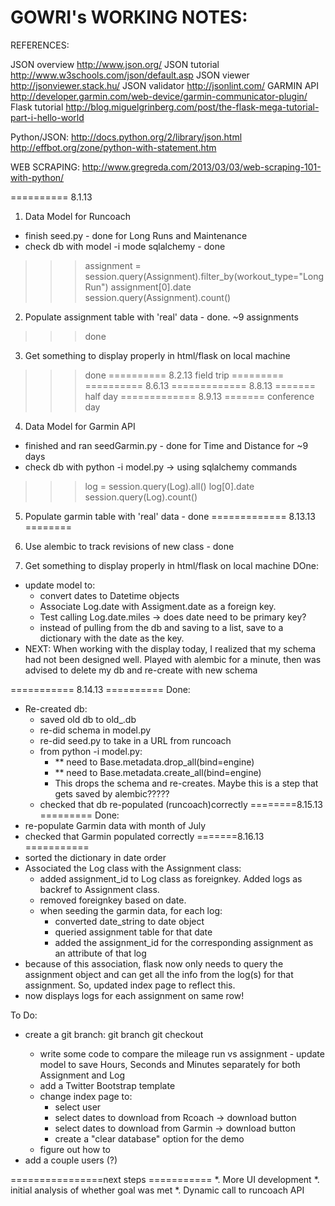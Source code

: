 GOWRI's WORKING NOTES:
=====================

REFERENCES:

JSON overview http://www.json.org/
JSON tutorial http://www.w3schools.com/json/default.asp
JSON viewer http://jsonviewer.stack.hu/
JSON validator http://jsonlint.com/
GARMIN API http://developer.garmin.com/web-device/garmin-communicator-plugin/
Flask tutorial http://blog.miguelgrinberg.com/post/the-flask-mega-tutorial-part-i-hello-world


Python/JSON: http://docs.python.org/2/library/json.html
http://effbot.org/zone/python-with-statement.htm

WEB SCRAPING: http://www.gregreda.com/2013/03/03/web-scraping-101-with-python/

========== 8.1.13
1. Data Model for Runcoach
 - finish seed.py - done for Long Runs and Maintenance
 - check db with model -i mode sqlalchemy - done

>>> assignment = session.query(Assignment).filter_by(workout_type="Long Run")
>>> assignment[0].date
>>> session.query(Assignment).count()

2. Populate assignment table with 'real' data - done. ~9 assignments 
>>> done

3. Get something to display properly in html/flask on local machine
>>> done
========== 8.2.13 field trip =========
========== 8.6.13
============= 8.8.13 ======= half day
============= 8.9.13 ======= conference day

4. Data Model for Garmin API
- finished and ran seedGarmin.py - done for Time and Distance for ~9 days
- check db with python -i model.py -> using sqlalchemy commands
>>> log = session.query(Log).all()
>>> log[0].date
>>> session.query(Log).count()

5. Populate garmin table with 'real' data - done
============= 8.13.13 ========

6. Use alembic to track revisions of new class - done

7. Get something to display properly in html/flask on local machine
DOne:
- update model to:
	- convert dates to Datetime objects
	- Associate Log.date with Assigment.date as a foreign key.
	- Test calling Log.date.miles -> does date need to be primary key?
	- instead of pulling from the db and saving to a list, save to a dictionary with the date as the key.
- NEXT: When working with the display today, I realized that my schema had not been designed well. Played with alembic for a minute, then was advised to delete my db and re-create with new schema

=========== 8.14.13 ==========
Done:
- Re-created db:
	- saved old db to old_.db
	- re-did schema in model.py
	- re-did seed.py to take in a URL from runcoach
	- from python -i model.py:
		- ** need to Base.metadata.drop_all(bind=engine)
		- ** need to Base.metadata.create_all(bind=engine)
		- This drops the schema and re-creates. Maybe this is a step that gets saved by alembic?????
	- checked that db re-populated (runcoach)correctly
========8.15.13 =========
Done:
- re-populate Garmin data with month of July
- checked that Garmin populated correctly
=======8.16.13 ===========
- sorted the dictionary in date order
- Associated the Log class with the Assignment class:
	- added assignment_id to Log class as foreignkey. Added logs as backref to Assignment class.
	- removed foreignkey based on date.
	- when seeding the garmin data, for each log:
	   - converted date_string to date object
	   - queried assignment table for that date
	   - added the assignment_id for the corresponding assignment as an attribute of that log
- because of this association, flask now only needs to query the assignment object and can get all the info from the log(s) for that assignment. So, updated index page to reflect this.
- now displays logs for each assignment on same row!

To Do:
- create a git branch: 
git branch <name>
git checkout <name>
	- write some code to compare the mileage run vs assignment
			- update model to save Hours, Seconds and Minutes separately for both Assignment and Log
	- add a Twitter Bootstrap template
	- change index page to:
		- select user
		- select dates to download from Rcoach -> download button
		- select dates to download from Garmin -> download button
		- create a "clear database" option for the demo
	- figure out how to 
- add a couple users (?)

================next steps ===========
*. More UI development
*. initial analysis of whether goal was met
*. Dynamic call to runcoach API




